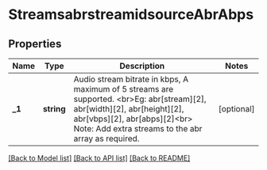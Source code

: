 # StreamsabrstreamidsourceAbrAbps

## Properties
Name | Type | Description | Notes
------------ | ------------- | ------------- | -------------
**_1** | **string** | Audio stream bitrate in kbps, A maximum of 5 streams are supported. &lt;br&gt;Eg: abr[stream][2], abr[width][2], abr[height][2], abr[vbps][2], abr[abps][2]&lt;br&gt; Note: Add extra streams to the abr array as required. | [optional] 

[[Back to Model list]](../README.md#documentation-for-models) [[Back to API list]](../README.md#documentation-for-api-endpoints) [[Back to README]](../README.md)


